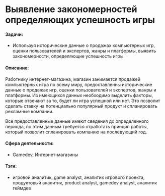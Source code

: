 # Выявление закономерностей определяющих успешность игры

#### Задачи: 
- Используя исторические данные о продажах компьютерных игр, оценки пользователей и экспертов, жанры и платформы, выявить закономерности, определяющие успешность игры

#### Описание:
Работнику интернет-магазина, магазин занимается продажей компьютерных игра по всему миру, предоставленны исторические данные о продажах игр, оценки пользователей и экспертов, жанры и платформы. Из имеющихся данных необходимо выделить факторы, которые отвечают за то, будет ли игра успешной или нет. Это позволит сделать ставку на потенциально популярный продукт и спланировать рекламные компании.

Все предоставленные данные имеют сведения до определенного периода, по этим данным требуется отработать принцип работы, который позволит спланировать компанию на последующий год.

#### Сфера деятельности: 
- Gamedev, Интернет-магазины

#### Тэги:
-  игровой аналитик, game analyst, аналитик игрового проекта, продуктовый аналитик, product analyst, gamedev analyst, аналитик геймдев
